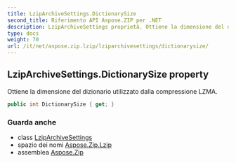 ```yaml
---
title: LzipArchiveSettings.DictionarySize
second_title: Riferimento API Aspose.ZIP per .NET
description: LzipArchiveSettings proprietà. Ottiene la dimensione del dizionario utilizzato dalla compressione LZMA.
type: docs
weight: 70
url: /it/net/aspose.zip.lzip/lziparchivesettings/dictionarysize/
---
```

## LzipArchiveSettings.DictionarySize property

Ottiene la dimensione del dizionario utilizzato dalla compressione LZMA.

```csharp
public int DictionarySize { get; }
```

### Guarda anche

* class [LzipArchiveSettings](../)
* spazio dei nomi [Aspose.Zip.Lzip](../../lziparchivesettings/)
* assemblea [Aspose.Zip](../../../)


